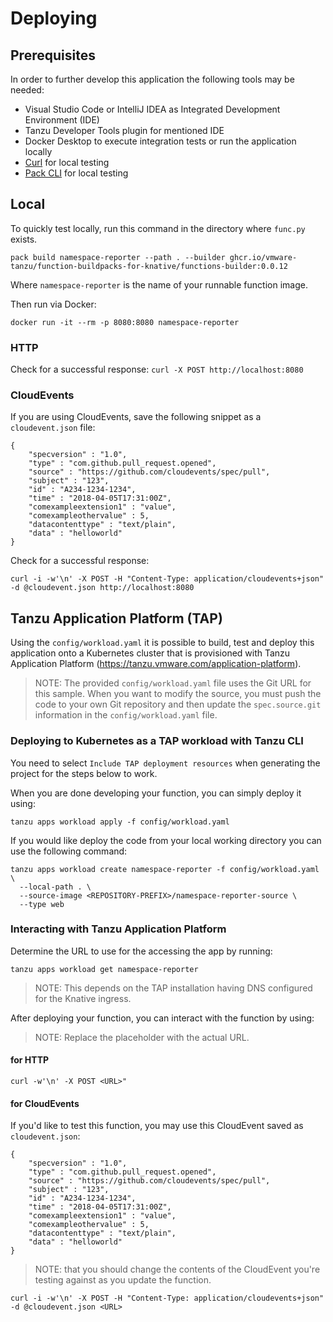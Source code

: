 # Deploying

## Prerequisites

In order to further develop this application the following tools may be needed:
- Visual Studio Code or IntelliJ IDEA as Integrated Development Environment (IDE)
- Tanzu Developer Tools plugin for mentioned IDE
- Docker Desktop to execute integration tests or run the application locally
- [Curl](https://curl.se/download.html) for local testing
- [Pack CLI](https://buildpacks.io/docs/tools/pack/) for local testing

## Local

To quickly test locally, run this command in the directory where `func.py` exists.

```
pack build namespace-reporter --path . --builder ghcr.io/vmware-tanzu/function-buildpacks-for-knative/functions-builder:0.0.12
```

Where `namespace-reporter` is the name of your runnable function image.

Then run via Docker:

```
docker run -it --rm -p 8080:8080 namespace-reporter
```

### HTTP

Check for a successful response: `curl -X POST http://localhost:8080`

### CloudEvents

If you are using CloudEvents, save the following snippet as a `cloudevent.json` file:

```
{
    "specversion" : "1.0",
    "type" : "com.github.pull_request.opened",
    "source" : "https://github.com/cloudevents/spec/pull",
    "subject" : "123",
    "id" : "A234-1234-1234",
    "time" : "2018-04-05T17:31:00Z",
    "comexampleextension1" : "value",
    "comexampleothervalue" : 5,
    "datacontenttype" : "text/plain",
    "data" : "helloworld"
}
```

Check for a successful response:

```
curl -i -w'\n' -X POST -H "Content-Type: application/cloudevents+json" -d @cloudevent.json http://localhost:8080
```

## Tanzu Application Platform (TAP)

Using the `config/workload.yaml` it is possible to build, test and deploy this application onto a
Kubernetes cluster that is provisioned with Tanzu Application Platform (https://tanzu.vmware.com/application-platform).

> NOTE: The provided `config/workload.yaml` file uses the Git URL for this sample. When you want to modify the source, you must push the code to your own Git repository and then update the `spec.source.git` information in the `config/workload.yaml` file.

### Deploying to Kubernetes as a TAP workload with Tanzu CLI

You need to select `Include TAP deployment resources` when generating the project for the steps below to work.

When you are done developing your function, you can simply deploy it using:

```
tanzu apps workload apply -f config/workload.yaml
```

If you would like deploy the code from your local working directory you can use the following command:

```
tanzu apps workload create namespace-reporter -f config/workload.yaml \
  --local-path . \
  --source-image <REPOSITORY-PREFIX>/namespace-reporter-source \
  --type web
```

### Interacting with Tanzu Application Platform

Determine the URL to use for the accessing the app by running:

```
tanzu apps workload get namespace-reporter
```

> NOTE: This depends on the TAP installation having DNS configured for the Knative ingress.

After deploying your function, you can interact with the function by using:

> NOTE: Replace the <URL> placeholder with the actual URL.

#### for HTTP

```
curl -w'\n' -X POST <URL>"
```

#### for CloudEvents

If you'd like to test this function, you may use this CloudEvent saved as `cloudevent.json`:

```
{
    "specversion" : "1.0",
    "type" : "com.github.pull_request.opened",
    "source" : "https://github.com/cloudevents/spec/pull",
    "subject" : "123",
    "id" : "A234-1234-1234",
    "time" : "2018-04-05T17:31:00Z",
    "comexampleextension1" : "value",
    "comexampleothervalue" : 5,
    "datacontenttype" : "text/plain",
    "data" : "helloworld"
}
```

> NOTE: that you should change the contents of the CloudEvent you're testing against as you update the function.

```
curl -i -w'\n' -X POST -H "Content-Type: application/cloudevents+json" -d @cloudevent.json <URL>
```
